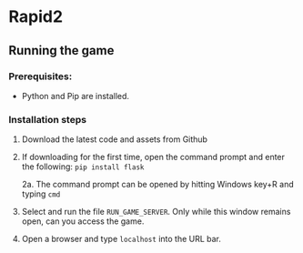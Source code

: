 # Rapid2

## Running the game
### Prerequisites:
- Python and Pip are installed.

### Installation steps
1. Download the latest code and assets from Github
2. If downloading for the first time, open the command prompt and enter the following: `pip install flask`
    
    2a. The command prompt can be opened by hitting Windows key+R and typing `cmd`
    
3. Select and run the file `RUN_GAME_SERVER`. Only while this window remains open, can you access the game.
4. Open a browser and type `localhost` into the URL bar.
